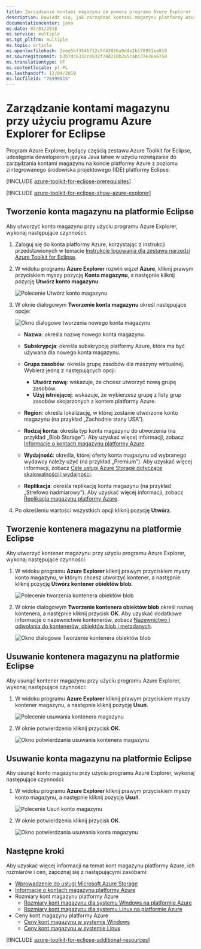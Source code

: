 ```yaml
---
title: Zarządzanie kontami magazynu za pomocą programu Azure Explorer for Eclipse
description: Dowiedz się, jak zarządzać kontami magazynu platformy Azure za pomocą programu Azure Explorer for Eclipse.
documentationcenter: java
ms.date: 02/01/2018
ms.service: multiple
ms.tgt_pltfrm: multiple
ms.topic: article
ms.openlocfilehash: 2eee5bf3546712c5f43056a9d4a2b170951ee810
ms.sourcegitcommit: b3b7dc6332c0532f74d210b2a5cab137e38a6750
ms.translationtype: HT
ms.contentlocale: pl-PL
ms.lasthandoff: 12/04/2019
ms.locfileid: "76999515"
---
```

# <a name="manage-storage-accounts-by-using-the-azure-explorer-for-eclipse"></a>Zarządzanie kontami magazynu przy użyciu programu Azure Explorer for Eclipse

Program Azure Explorer, będący częścią zestawu Azure Toolkit for Eclipse, udostępnia deweloperom języka Java łatwe w użyciu rozwiązanie do zarządzania kontami magazynu na koncie platformy Azure z poziomu zintegrowanego środowiska projektowego (IDE) platformy Eclipse.

[!INCLUDE [azure-toolkit-for-eclipse-prerequisites](../includes/azure-toolkit-for-eclipse-prerequisites.md)]

[!INCLUDE [azure-toolkit-for-eclipse-show-azure-explorer](../includes/azure-toolkit-for-eclipse-show-azure-explorer.md)]

## <a name="create-a-storage-account-in-eclipse"></a>Tworzenie konta magazynu na platformie Eclipse

Aby utworzyć konto magazynu przy użyciu programu Azure Explorer, wykonaj następujące czynności:

1. Zaloguj się do konta platformy Azure, korzystając z instrukcji przedstawionych w temacie [Instrukcje logowania dla zestawu narzędzi Azure Toolkit for Eclipse](https://docs.microsoft.com/azure/java/eclipse/azure-toolkit-for-eclipse-sign-in-instructions).

1. W widoku programu **Azure Explorer** rozwiń węzeł **Azure**, kliknij prawym przyciskiem myszy pozycję **Konta magazynu**, a następnie kliknij pozycję **Utwórz konto magazynu**.

   ![Polecenie Utwórz konto magazynu][CS01]

1. W oknie dialogowym **Tworzenie konta magazynu** określ następujące opcje:

   ![Okno dialogowe tworzenia nowego konta magazynu][CS02]

   * **Nazwa**: określa nazwę nowego konta magazynu.

   * **Subskrypcja**: określa subskrypcję platformy Azure, która ma być używana dla nowego konta magazynu.

   * **Grupa zasobów**: określa grupę zasobów dla maszyny wirtualnej. Wybierz jedną z następujących opcji:
      * **Utwórz nową**: wskazuje, że chcesz utworzyć nową grupę zasobów.
      * **Użyj istniejącej**: wskazuje, że wybierzesz grupę z listy grup zasobów skojarzonych z kontem platformy Azure.

   * **Region**: określa lokalizację, w której zostanie utworzone konto magazynu (na przykład „Zachodnie stany USA”).

   * **Rodzaj konta**: określa typ konta magazynu do utworzenia (na przykład „Blob Storage”). Aby uzyskać więcej informacji, zobacz [Informacje o kontach magazynu platformy Azure].

   * **Wydajność**: określa, której oferty konta magazynu od wybranego wydawcy należy użyć (na przykład „Premium”). Aby uzyskać więcej informacji, zobacz [Cele usługi Azure Storage dotyczące skalowalności i wydajności].

   * **Replikacja**: określa replikację konta magazynu (na przykład „Strefowo nadmiarowy”). Aby uzyskać więcej informacji, zobacz [Replikacja magazynu platformy Azure].

1. Po określeniu wartości wszystkich opcji kliknij pozycję **Utwórz**.

## <a name="create-a-storage-container-in-eclipse"></a>Tworzenie kontenera magazynu na platformie Eclipse

Aby utworzyć kontener magazynu przy użyciu programu Azure Explorer, wykonaj następujące czynności:

1. W widoku programu **Azure Explorer** kliknij prawym przyciskiem myszy konto magazynu, w którym chcesz utworzyć kontener, a następnie kliknij pozycję **Utwórz kontener obiektów blob**.

   ![Polecenie tworzenia kontenera obiektów blob][CC01]

1. W oknie dialogowym **Tworzenie kontenera obiektów blob** określ nazwę kontenera, a następnie kliknij przycisk **OK**. Aby uzyskać dodatkowe informacje o nazewnictwie kontenerów, zobacz [Nazewnictwo i odwołania do kontenerów, obiektów blob i metadanych].

   ![Okno dialogowe Tworzenie kontenera obiektów blob][CC02]

## <a name="delete-a-storage-container-in-eclipse"></a>Usuwanie kontenera magazynu na platformie Eclipse

Aby usunąć kontener magazynu przy użyciu programu Azure Explorer, wykonaj następujące czynności:

1. W widoku programu **Azure Explorer** kliknij prawym przyciskiem myszy kontener magazynu, a następnie kliknij pozycję **Usuń**.

   ![Polecenie usuwania kontenera magazynu][DC01]

1. W oknie potwierdzenia kliknij przycisk **OK**.

   ![Okno potwierdzania usuwania kontenera magazynu][DC02]

## <a name="delete-a-storage-account-in-eclipse"></a>Usuwanie konta magazynu na platformie Eclipse

Aby usunąć konto magazynu przy użyciu programu Azure Explorer, wykonaj następujące czynności:

1. W widoku programu **Azure Explorer** kliknij prawym przyciskiem myszy konto magazynu, a następnie kliknij pozycję **Usuń**.

   ![Polecenie Usuń konto magazynu][DS01]

1. W oknie potwierdzenia kliknij przycisk **OK**.

   ![Okno potwierdzania usuwania konta magazynu][DS02]

## <a name="next-steps"></a>Następne kroki

Aby uzyskać więcej informacji na temat kont magazynu platformy Azure, ich rozmiarów i cen, zapoznaj się z następującymi zasobami:

* [Wprowadzenie do usługi Microsoft Azure Storage]
* [Informacje o kontach magazynu platformy Azure]
* Rozmiary kont magazynu platformy Azure
  * [Rozmiary kont magazynu dla systemu Windows na platformie Azure]
  * [Rozmiary kont magazynu dla systemu Linux na platformie Azure]
* Ceny kont magazynu platformy Azure
  * [Ceny kont magazynu w systemie Windows]
  * [Ceny kont magazynu w systemie Linux]

[!INCLUDE [azure-toolkit-for-eclipse-additional-resources](../includes/azure-toolkit-for-eclipse-additional-resources.md)]

<!-- URL List -->

[Wprowadzenie do usługi Microsoft Azure Storage]: /azure/storage/storage-introduction
[Informacje o kontach magazynu platformy Azure]: /azure/storage/storage-create-storage-account
[Replikacja magazynu platformy Azure]: /azure/storage/storage-redundancy
[Cele usługi Azure Storage dotyczące skalowalności i wydajności]: /azure/storage/storage-scalability-targets
[Nazewnictwo i odwołania do kontenerów, obiektów blob i metadanych]: https://go.microsoft.com/fwlink/?LinkId=255555

[Rozmiary kont magazynu dla systemu Windows na platformie Azure]: /azure/virtual-machines/virtual-machines-windows-sizes
[Rozmiary kont magazynu dla systemu Linux na platformie Azure]: /azure/virtual-machines/virtual-machines-linux-sizes
[Ceny kont magazynu w systemie Windows]: https://azure.microsoft.com/pricing/details/virtual-machines/windows/
[Ceny kont magazynu w systemie Linux]: https://azure.microsoft.com/pricing/details/virtual-machines/linux/

<!-- IMG List -->

[CS01]: media/azure-toolkit-for-eclipse-managing-storage-accounts-using-azure-explorer/CS01.png
[CS02]: media/azure-toolkit-for-eclipse-managing-storage-accounts-using-azure-explorer/CS02.png
[CC01]: media/azure-toolkit-for-eclipse-managing-storage-accounts-using-azure-explorer/CC01.png
[CC02]: media/azure-toolkit-for-eclipse-managing-storage-accounts-using-azure-explorer/CC02.png

[DS01]: media/azure-toolkit-for-eclipse-managing-storage-accounts-using-azure-explorer/DS01.png
[DS02]: media/azure-toolkit-for-eclipse-managing-storage-accounts-using-azure-explorer/DS02.png
[DC01]: media/azure-toolkit-for-eclipse-managing-storage-accounts-using-azure-explorer/DC01.png
[DC02]: media/azure-toolkit-for-eclipse-managing-storage-accounts-using-azure-explorer/DC02.png
